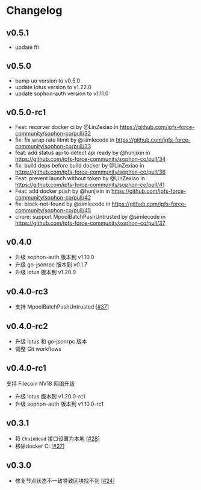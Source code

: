 # Changelog

## v0.5.1

* update ffi

## v0.5.0

* bump uo version to v0.5.0
* update lotus version to v1.22.0
* update sophon-auth version to v1.11.0
## v0.5.0-rc1

* Feat: recorver docker ci by @LinZexiao in https://github.com/ipfs-force-community/sophon-co/pull/32
* fix: fix wrap rate litmit by @simlecode in https://github.com/ipfs-force-community/sophon-co/pull/33
* feat: add status api to detect api ready by @hunjixin in https://github.com/ipfs-force-community/sophon-co/pull/34
* fix: build deps before build docker by @LinZexiao in https://github.com/ipfs-force-community/sophon-co/pull/36
* Feat: prevent launch without token by @LinZexiao in https://github.com/ipfs-force-community/sophon-co/pull/41
* Feat: add docker push by @hunjixin in https://github.com/ipfs-force-community/sophon-co/pull/42
* fix: block-not-found by @simlecode in https://github.com/ipfs-force-community/sophon-co/pull/45
* chore: support MpoolBatchPushUntrusted by @simlecode in https://github.com/ipfs-force-community/sophon-co/pull/37

## v0.4.0

* 升级 sophon-auth 版本到 v1.10.0
* 升级 go-jsonrpc 版本到 v0.1.7
* 升级 lotus 版本到 v1.20.0

## v0.4.0-rc3

* 支持 MpoolBatchPushUntrusted [[#37](https://github.com/ipfs-force-community/sophon-co/pull/37)]

## v0.4.0-rc2

* 升级 lotus 和 go-jsonrpc 版本
* 调整 Git workflows

## v0.4.0-rc1

支持 Filecoin NV18 网络升级

* 升级 lotus 版本到 v1.20.0-rc1
* 升级 sophon-auth 版本到 v1.10.0-rc1

## v0.3.1

- 将 `ChainHead` 接口设置为本地 [[#28](https://github.com/ipfs-force-community/sophon-co/pull/28)]
- 移除docker CI [[#27](https://github.com/ipfs-force-community/sophon-co/pull/27)]

## v0.3.0

- 修复节点状态不一致导致区块找不到 [[#24](https://github.com/ipfs-force-community/sophon-co/pull/24)]

